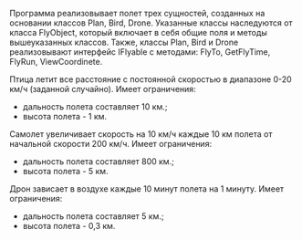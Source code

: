 Программа реализовывает полет трех сущностей, созданных на основании классов Plan, Bird, Drone. 
Указанные классы наследуются от класса FlyObject, который включает в себя общие поля и методы вышеуказанных классов. 
Также, классы Plan, Bird и Drone реализовывают интерфейс IFlyable с методами: FlyTo, GetFlyTime, FlyRun, ViewCoordinete.

Птица летит все расстояние с постоянной скоростью в диапазоне 0-20 км/ч (заданной случайно). Имеет ограничения:
- дальность полета составляет 10 км.;
- высота полета - 1 км.

Самолет увеличивает скорость на 10 км/ч каждые 10 км полета от начальной скорости 200 км/ч. Имеет ограничения:
- дальность полета составляет 800 км.;
- высота полета - 5 км.


Дрон зависает в воздухе каждые 10 минут полета на 1 минуту. Имеет ограничения:
- дальность полета составляет 5 км.;
- высота полета - 0,3 км.

